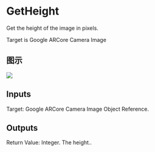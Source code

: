 # GetHeight

Get the height of the image in pixels.

Target is Google ARCore Camera Image

## 图示

![]($-20221218-19145094.png)

## Inputs

Target: Google ARCore Camera Image Object Reference.  

## Outputs

Return Value: Integer. The height..


